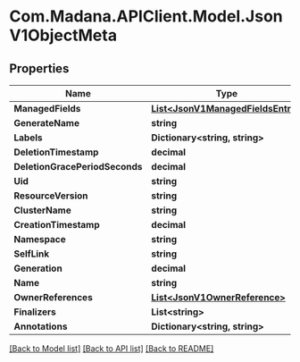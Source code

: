 
# Com.Madana.APIClient.Model.JsonV1ObjectMeta

## Properties

Name | Type | Description | Notes
------------ | ------------- | ------------- | -------------
**ManagedFields** | [**List&lt;JsonV1ManagedFieldsEntry&gt;**](JsonV1ManagedFieldsEntry.md) |  | [optional] 
**GenerateName** | **string** |  | [optional] 
**Labels** | **Dictionary&lt;string, string&gt;** |  | [optional] 
**DeletionTimestamp** | **decimal** |  | [optional] 
**DeletionGracePeriodSeconds** | **decimal** |  | [optional] 
**Uid** | **string** |  | [optional] 
**ResourceVersion** | **string** |  | [optional] 
**ClusterName** | **string** |  | [optional] 
**CreationTimestamp** | **decimal** |  | [optional] 
**Namespace** | **string** |  | [optional] 
**SelfLink** | **string** |  | [optional] 
**Generation** | **decimal** |  | [optional] 
**Name** | **string** |  | [optional] 
**OwnerReferences** | [**List&lt;JsonV1OwnerReference&gt;**](JsonV1OwnerReference.md) |  | [optional] 
**Finalizers** | **List&lt;string&gt;** |  | [optional] 
**Annotations** | **Dictionary&lt;string, string&gt;** |  | [optional] 

[[Back to Model list]](../README.md#documentation-for-models)
[[Back to API list]](../README.md#documentation-for-api-endpoints)
[[Back to README]](../README.md)


